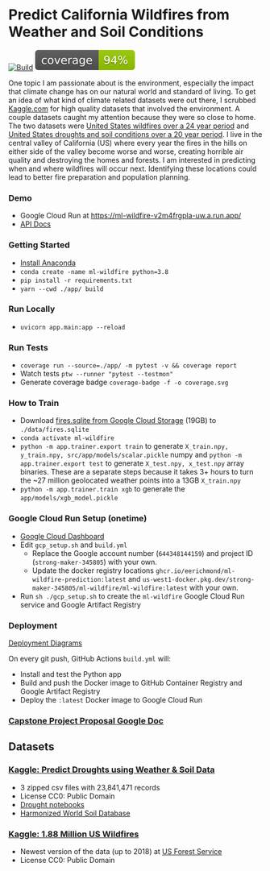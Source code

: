 # Predict California Wildfires from Weather and Soil Conditions

[![Build](https://github.com/eerichmond/ml-wildfire-prediction/actions/workflows/build.yml/badge.svg?branch=main)](https://github.com/eerichmond/ml-wildfire-prediction/actions/workflows/build.yml)
![coverage badge](./coverage.svg)

One topic I am passionate about is the environment, especially the impact that climate change has on our natural world and standard of living. To get an idea of what kind of climate related datasets were out there, I scrubbed [Kaggle.com](Kaggle.com) for high quality datasets that involved the environment. A couple datasets caught my attention because they were so close to home. The two datasets were [United States wildfires over a 24 year period](https://www.kaggle.com/datasets/rtatman/188-million-us-wildfires) and [United States droughts and soil conditions over a 20 year period](https://www.kaggle.com/datasets/cdminix/us-drought-meteorological-data). I live in the central valley of California (US) where every year the fires in the hills on either side of the valley become worse and worse, creating horrible air quality and destroying the homes and forests. I am interested in predicting when and where wildfires will occur next. Identifying these locations could lead to better fire preparation and population planning.

### Demo

- Google Cloud Run at https://ml-wildfire-v2m4frgpla-uw.a.run.app/
- [API Docs](https://ml-wildfire-v2m4frgpla-uw.a.run.app/docs)

### Getting Started

- [Install Anaconda](https://docs.anaconda.com/anaconda/install/)
- `conda create -name ml-wildfire python=3.8`
- `pip install -r requirements.txt`
- `yarn --cwd ./app/ build`

### Run Locally

- `uvicorn app.main:app --reload`

### Run Tests

- `coverage run --source=./app/ -m pytest -v && coverage report`
- Watch tests `ptw --runner "pytest --testmon"`
- Generate coverage badge `coverage-badge -f -o coverage.svg`

### How to Train

- Download [fires.sqlite from Google Cloud Storage](https://storage.googleapis.com/eer-wildfires/fires.sqlite) (19GB) to `./data/fires.sqlite`
- `conda activate ml-wildfire`
- `python -m app.trainer.export train` to generate `X_train.npy, y_train.npy, src/app/models/scalar.pickle` numpy
  and `python -m app.trainer.export test` to generate `X_test.npy, x_test.npy`
  array binaries. These are a separate steps because it takes 3+ hours to turn the ~27 million
  geolocated weather points into a 13GB `X_train.npy`
- `python -m app.trainer.train xgb` to generate the `app/models/xgb_model.pickle`

### Google Cloud Run Setup (onetime)

- [Google Cloud Dashboard](https://console.cloud.google.com/home/dashboard)
- Edit `gcp_setup.sh` and `build.yml`
  - Replace the Google account number (`644348144159`) and project ID (`strong-maker-345805`) with your own.
  - Update the docker registry locations `ghcr.io/eerichmond/ml-wildfire-prediction:latest` and
    `us-west1-docker.pkg.dev/strong-maker-345805/ml-wildfire/ml-wildfire:latest` with your own.
- Run `sh ./gcp_setup.sh` to create the `ml-wildfire` Google Cloud Run service and Google Artifact Registry

### Deployment

[Deployment Diagrams](https://docs.google.com/document/d/1XApYnanNj7glBL0Cuacg09lvcSD3Uhkhly44ez15XmU/edit?usp=sharing)

On every git push, GitHub Actions `build.yml` will:

- Install and test the Python app
- Build and push the Docker image to GitHub Container Registry and Google Artifact Registry
- Deploy the `:latest` Docker image to Google Cloud Run

### [Capstone Project Proposal Google Doc](https://docs.google.com/document/d/1jK7I5DkK1wicWTT9E59OClmK7noie6oWeQ8o-KBUqVo/edit#)

## Datasets

### [Kaggle: Predict Droughts using Weather & Soil Data](https://www.kaggle.com/datasets/cdminix/us-drought-meteorological-data)

- 3 zipped csv files with 23,841,471 records
- License CC0: Public Domain
- [Drought notebooks](https://github.com/MiniXC/droughted_scripts)
- [Harmonized World Soil Database](https://www.fao.org/soils-portal/data-hub/soil-maps-and-databases/harmonized-world-soil-database-v12/en)

### [Kaggle: 1.88 Million US Wildfires](https://www.kaggle.com/datasets/rtatman/188-million-us-wildfires)

- Newest version of the data (up to 2018) at [US Forest Service](https://www.fs.usda.gov/rds/archive/Catalog/RDS-2013-0009.5)
- License CC0: Public Domain
